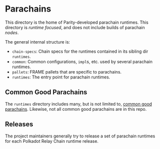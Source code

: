 # Parachains

This directory is the home of Parity-developed parachain runtimes. This directory is _runtime
focused_, and does not include builds of parachain _nodes_.

The general internal structure is:

- `chain-specs`: Chain specs for the runtimes contained in its sibling dir `runtimes`.
- `common`: Common configurations, `impl`s, etc. used by several parachain runtimes.
- `pallets`: FRAME pallets that are specific to parachains.
- `runtimes`: The entry point for parachain runtimes.

## Common Good Parachains

The `runtimes` directory includes many, but is not limited to,
[common good parachains](https://wiki.polkadot.network/docs/learn-common-goods). Likewise, not all
common good parachains are in this repo.

## Releases

The project maintainers generally try to release a set of parachain runtimes for each Polkadot
Relay Chain runtime release.
